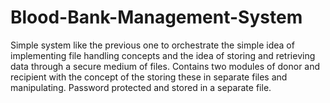 # Blood-Bank-Management-System
Simple system like the previous one to orchestrate the simple idea of implementing file handling concepts and the idea of storing and retrieving data through a secure medium of files. Contains two modules of donor and recipient with the concept of the storing these in separate files and manipulating. Password protected and stored in a separate file.
